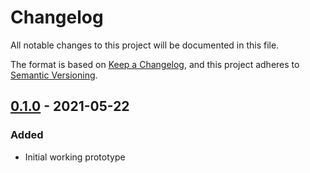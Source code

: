 # Changelog

All notable changes to this project will be documented in this file.

The format is based on [Keep a Changelog](https://keepachangelog.com/en/1.0.0/), and this project adheres to [Semantic Versioning](https://semver.org/spec/v2.0.0.html).

## [0.1.0] - 2021-05-22

### Added

- Initial working prototype

[unreleased]: https://github.com/Arcensoth/pyckaxe/compare/v0.1.0...HEAD
[0.1.0]: https://github.com/Arcensoth/pyckaxe/releases/tag/v0.1.0
